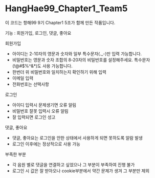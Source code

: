 # HangHae99_Chapter1_Team5

이 코드는 항해99 9기 Chapter1 5조가 함께 만든 작품입니다.


기능 : 회원가입, 로그인, 댓글, 좋아요

회원가입
- 아이디는 2-10자의 영문과 숫자와 일부 특수문자(._-)만 입력 가능합니다.
- 비밀번호는 영문과 숫자 조합의 8-20자의 비밀번호를 설정해주세요. 특수문자(!@#$%^&*)도 사용 가능합니다.
- 한번더 위 비밀번호와 일치하는지 확인하기 위해 입력
- 이메일 입력
- 전화번호는 선택사항


로그인
- 아이디 입력시 문제생기면 오류 알림
- 비밀번호 잘못 입력시 오류 알림
- 잘 입력되면 로그인 성고


댓글, 좋아요
- 댓글, 좋아요는 로그인을 안한 상태에서 사용하게 되면 못하도록 알람 발생
- 로그인 이후에는 정상적으로 사용 가능

부족한 부분
- 각 음원 별로 댓글을 연결하고 싶었으나 그 부분이 부족하여 진행 불가
- 로그인 시 값은 잘 받아오나 cookie부분에서 약간 문제가 생겨 그 부분만 제외
